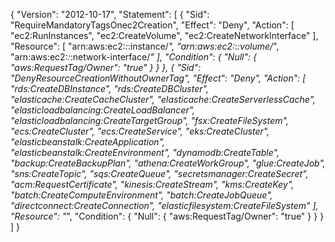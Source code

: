 {
  "Version": "2012-10-17",
  "Statement": [
    {
      "Sid": "RequireMandatoryTagsOnec2Creation",
      "Effect": "Deny",
      "Action": [
        "ec2:RunInstances",
        "ec2:CreateVolume",
        "ec2:CreateNetworkInterface"
      ],
      "Resource": [
        "arn:aws:ec2:*:*:instance/*",
        "arn:aws:ec2:*:*:volume/*",
        "arn:aws:ec2:*:*:network-interface/*"
      ],
      "Condition": {
        "Null": {
          "aws:RequestTag/Owner": "true"
        }
      }
    },
    {
      "Sid": "DenyResourceCreationWithoutOwnerTag",
      "Effect": "Deny",
      "Action": [
        "rds:CreateDBInstance",
        "rds:CreateDBCluster",
        "elasticache:CreateCacheCluster",
        "elasticache:CreateServerlessCache",
        "elasticloadbalancing:CreateLoadBalancer",
        "elasticloadbalancing:CreateTargetGroup",
        "fsx:CreateFileSystem",
        "ecs:CreateCluster",
        "ecs:CreateService",
        "eks:CreateCluster",
        "elasticbeanstalk:CreateApplication",
        "elasticbeanstalk:CreateEnvironment",
        "dynamodb:CreateTable",
        "backup:CreateBackupPlan",
        "athena:CreateWorkGroup",
        "glue:CreateJob",
        "sns:CreateTopic",
        "sqs:CreateQueue",
        "secretsmanager:CreateSecret",
        "acm:RequestCertificate",
        "kinesis:CreateStream",
        "kms:CreateKey",
        "batch:CreateComputeEnvironment",
        "batch:CreateJobQueue",
        "directconnect:CreateConnection",
        "elasticfilesystem:CreateFileSystem"
      ],
      "Resource": "*",
      "Condition": {
        "Null": {
          "aws:RequestTag/Owner": "true"
        }
      }
    }
  ]
}
